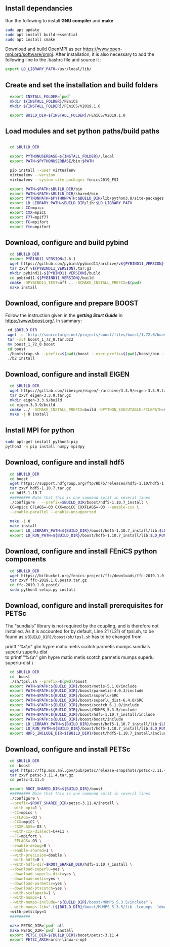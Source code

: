 Install dependancies 
--------------------------------------------- 
Run the following to install **GNU compiler** and **make**
```bash
sudo apt update
sudo apt install build-essential
sudo apt install cmake
```
Download and build OpenMPI  as per https://www.open-mpi.org/software/ompi. After installation, it is also necessary to add the following line to the .bashrc file and source it :
```bash
export LD_LIBRARY_PATH=/usr/local/lib/
```


Create and set the installation and build folders
---------------------------------------------
```bash
  export INSTALL_FOLDER=`pwd`
  mkdir ${INSTALL_FOLDER}/FEniCS
  mkdir ${INSTALL_FOLDER}/FEniCS/V2019.1.0

  export BUILD_DIR=${INSTALL_FOLDER}/FEniCS/V2019.1.0
```

Load modules and set python paths/build paths
---------------------------------------------

```bash

  cd $BUILD_DIR

  export PYTHONUSERBASE=${INSTALL_FOLDER}/.local
  export PATH=$PYTHONUSERBASE/bin:$PATH

  pip install --user virtualenv
  virtualenv --version
  virtualenv --system-site-packages fenics2019_FSI

  export PATH=$PATH:$BUILD_DIR/bin
  export PATH=$PATH:$BUILD_DIR/shared/bin
  export PYTHONPATH=$PYTHONPATH:$BUILD_DIR/lib/python3.8/site-packages
  export LD_LIBRARY_PATH=$BUILD_DIR/lib:$LD_LIBRARY_PATH
  export CC=mpicc
  export CXX=mpiCC
  export F77=mpif77
  export FC=mpifort 
  export ftn=mpifort
```

Download, configure and build pybind
-------------------------------------

```bash
  cd $BUILD_DIR
  export PYBIND11_VERSION=2.6.1
  wget https://github.com/pybind/pybind11/archive/v${PYBIND11_VERSION}.tar.gz
  tar zxvf v${PYBIND11_VERSION}.tar.gz
  mkdir pybind11-${PYBIND11_VERSION}/build
  cd pybind11-${PYBIND11_VERSION}/build
  cmake -DPYBIND11_TEST=off .. -DCMAKE_INSTALL_PREFIX=$(pwd)
  make install
```

Download, configure and prepare BOOST
--------------------------------------
Follow the instruction given in the ***getting Start Guide*** in https://www.boost.org/. In sammary:

```bash
 cd $BUILD_DIR
 wget -c 'http://sourceforge.net/projects/boost/files/boost/1.72.0/boost_1_72_0.tar.bz2'
 tar -xvf boost_1_72_0.tar.bz2
 mv boost_1_72_0 boost
 cd boost
 ./bootstrap.sh --prefix=$(pwd)/boost --exec-prefix=$(pwd)/boost/bin --libdir=$(pwd)/boost/lib --includedir=$(pwd)/boost/include
 ./b2 install
```
Download, configure and install EIGEN
--------------------------------------

```bash
  cd $BUILD_DIR
  wget https://gitlab.com/libeigen/eigen/-/archive/3.3.9/eigen-3.3.9.tar.gz
  tar zxvf eigen-3.3.9.tar.gz
  mkdir eigen-3.3.9/build
  cd eigen-3.3.9/build
  cmake ../ -DCMAKE_INSTALL_PREFIX=build -DPYTHON_EXECUTABLE:FILEPATH=$BUILD_DIR/fenics2019_FSI/bin/python3
  make -j 8 install
```
Install MPI for python 
--------------------------------------
```bash
sudo apt-get install python3-pip
python3 -m pip install numpy mpi4py
```
Download, configure and install hdf5
-------------------------------------

```bash
  cd $BUILD_DIR
  cd boost
  wget https://support.hdfgroup.org/ftp/HDF5/releases/hdf5-1.10/hdf5-1.10.7/src/hdf5-1.10.7.tar.gz
  tar zxvf hdf5-1.10.7.tar.gz
  cd hdf5-1.10.7  
  ######### Note that this is one command split in several lines
  ./configure   --prefix=$BUILD_DIR/boost/hdf5-1.10.7_install \
  CC=mpicc CFLAGS=-O3 CXX=mpiCC CXXFLAGS=-O3 --enable-cxx \
  --enable-parallel --enable-unsupported
  
  make -j 8
  make install
  export LD_LIBRARY_PATH=${BUILD_DIR}/boost/hdf5-1.10.7_install/lib:$LD_LIBRARY_PATH
  export LD_RUN_PATH=${BUILD_DIR}/boost/hdf5-1.10.7_install/lib:$LD_RUN_PATH
 ```
Download, configure and install FEniCS python components
---------------------------------------------------------

```bash
  cd $BUILD_DIR
  wget https://bitbucket.org/fenics-project/ffc/downloads/ffc-2019.1.0.post0.tar.gz
  tar zxvf ffc-2019.1.0.post0.tar.gz
  cd ffc-2019.1.0.post0/
  sudo python3 setup.py install
```


Download, configure and install prerequisites for PETSc
---------------------------------------------------------

The "sundials" library is not required by the coupling, and is therefore not installed. As it is accounted for by default, Line 21 (L21) of tpsl.sh, to be found as `${BUILD_DIR}/boost/sh/tpsl.sh` has to be changed from

printf "%s\n" glm hypre matio metis scotch parmetis mumps sundials superlu superlu-dist \
to
printf "%s\n" glm hypre matio metis scotch parmetis mumps superlu superlu-dist \

```bash
  cd $BUILD_DIR
  cd  boost
  ./sh/tpsl.sh --prefix=$(pwd)/boost
  export PATH=$PATH:${BUILD_DIR}/boost/metis-5.1.0/include
  export PATH=$PATH:${BUILD_DIR}/boost/parmetis-4.0.3/include
  export PATH=$PATH:${BUILD_DIR}/boost/superlu/SRC
  export PATH=$PATH:${BUILD_DIR}/boost/superlu_dist-6.4.0/SRC
  export PATH=$PATH:${BUILD_DIR}/boost/scotch_6.1.0/include
  export PATH=$PATH:${BUILD_DIR}/boost/MUMPS_5.3.5/include
  export PATH=$PATH:${BUILD_DIR}/boost/hdf5-1.10.7_install/include
  export PATH=$PATH:${BUILD_DIR}/boost/boost/include
  export LD_LIBRARY_PATH=${BUILD_DIR}/boost/hdf5-1.10.7_install/lib:$LD_LIBRARY_PATH
  export LD_RUN_PATH=${BUILD_DIR}/boost/hdf5-1.10.7_install/lib:$LD_RUN_PATH
  export HDF5_INCLUDE_DIR=${BUILD_DIR}/boost/hdf5-1.10.7_install/include
```

Download, configure and install PETSc
---------------------------------------

```bash
  cd $BUILD_DIR
  cd  boost
  wget https://ftp.mcs.anl.gov/pub/petsc/release-snapshots/petsc-3.11.4.tar.gz
  tar zxvf petsc-3.11.4.tar.gz
  cd petsc-3.11.4

  export ROOT_SHARED_DIR=${BUILD_DIR}/boost
  ######### Note that this is one command split in several lines
  ./configure \
  --prefix=$ROOT_SHARED_DIR/petsc-3.11.4/install \
  --with-mpi=1 \
  --CC=mpicc \
  --CFLAGS=-O3 \
  --CXX=mpiCC \
  --CXXFLAGS=-O3 \
  --with-cxx-dialect=C++11 \
  --FC=mpifort \
  --FFLAGS=-O3 \
  --enable-debug=0 \
  --enable-shared=1 \
  --with-precision=double \
  --with-hdf5=0 \
  --with-hdf5-dir=$ROOT_SHARED_DIR/hdf5-1.10.7_install \
  --download-superlu=yes \
  --download-superlu_dist=yes \
  --download-metis=yes \
  --download-parmetis=yes \
  --download-ptscotch=yes \
  --with-scalapack=1 \
  --with-mumps=1 \
  --with-mumps-include="${BUILD_DIR}/boost/MUMPS_5.3.5/include" \
  --with-mumps-lib="-L${BUILD_DIR}/boost/MUMPS_5.3.5/lib -lcmumps -ldmumps -lesmumps -lsmumps -lzmumps -lmumps_common -lptesmumps -lesmumps -lpord" \
  –with-petsc4py=1 
  ######### 

  make PETSC_DIR=`pwd` all
  make PETSC_DIR=`pwd` install
  export PETSC_DIR=${BUILD_DIR}/boost/petsc-3.11.4
  export PETSC_ARCH=arch-linux-c-opt
```

